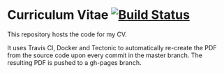 # Curriculum Vitae [![Build Status](https://travis-ci.org/becker89/CV.svg?branch=master)](https://travis-ci.org/becker89/CV)

This repository hosts the code for my CV.

It uses Travis CI, Docker and Tectonic to automatically re-create the PDF from the source code upon every commit in the master branch. The resulting PDF is pushed to a gh-pages branch.
